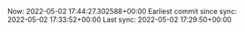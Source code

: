 Now: 2022-05-02 17:44:27.302588+00:00 Earliest commit since sync: 2022-05-02 17:33:52+00:00 Last sync: 2022-05-02 17:29:50+00:00

